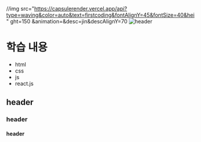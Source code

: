 //img src="https://capsulerender.vercel.app/api?type=waving&color=auto&text=firstcoding&fontAlignY=45&fontSize=40&hei" ght=150 &animation=&desc=jin&descAlignY=70
![header](https://capsule-render.vercel.app/api?type=wave&color=auto&height=300&section=header&text=capsule%20render&fontSize=90)


# 학습 내용
- html
- css
- js
- react.js


## header
### header
#### header
